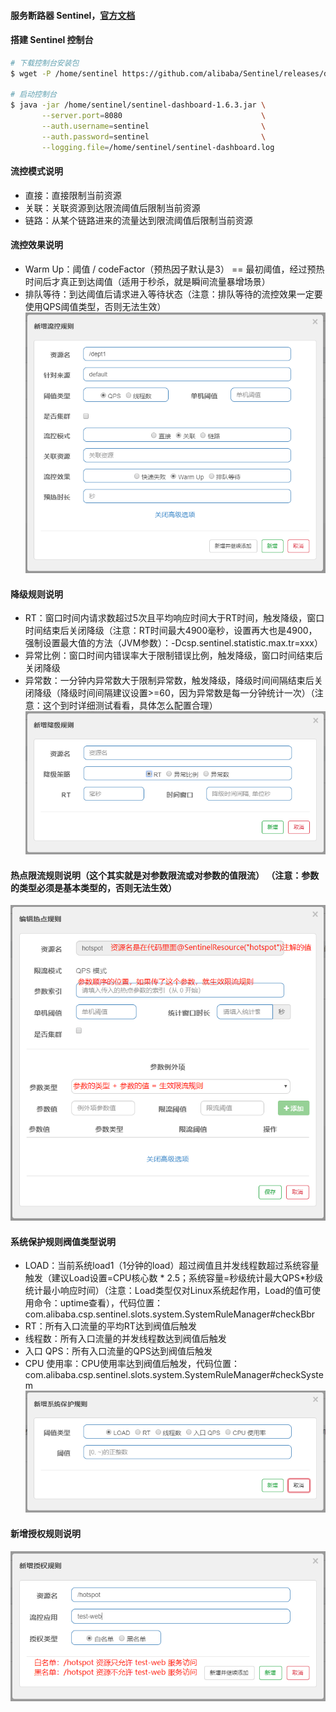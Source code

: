 #### 服务断路器 Sentinel，[官方文档](https://github.com/alibaba/Sentinel/wiki)
#### 搭建 Sentinel 控制台
```bash
# 下载控制台安装包
$ wget -P /home/sentinel https://github.com/alibaba/Sentinel/releases/download/1.6.3/sentinel-dashboard-1.6.3.jar

# 启动控制台
$ java -jar /home/sentinel/sentinel-dashboard-1.6.3.jar \
       --server.port=8080                               \
       --auth.username=sentinel                         \
       --auth.password=sentinel                         \
       --logging.file=/home/sentinel/sentinel-dashboard.log
```
#### 流控模式说明
 - 直接：直接限制当前资源
 - 关联：关联资源到达限流阈值后限制当前资源
 - 链路：从某个链路进来的流量达到限流阈值后限制当前资源
 
#### 流控效果说明
 - Warm Up：阈值 / codeFactor（预热因子默认是3） == 最初阈值，经过预热时间后才真正到达阈值（适用于秒杀，就是瞬间流量暴增场景）
 - 排队等待：到达阈值后请求进入等待状态（注意：排队等待的流控效果一定要使用QPS阈值类型，否则无法生效）
![image](https://github.com/firechiang/springcloud-test-alibaba/blob/master/circuit-sentinel/image/rule-add.png)

#### 降级规则说明
 - RT：窗口时间内请求数超过5次且平均响应时间大于RT时间，触发降级，窗口时间结束后关闭降级（注意：RT时间最大4900毫秒，设置再大也是4900，强制设置最大值的方法（JVM参数）：-Dcsp.sentinel.statistic.max.tr=xxx）
 - 异常比例：窗口时间内错误率大于限制错误比例，触发降级，窗口时间结束后关闭降级
 - 异常数：一分钟内异常数大于限制异常数，触发降级，降级时间间隔结束后关闭降级（降级时间间隔建议设置>=60，因为异常数是每一分钟统计一次）（注意：这个到时详细测试看看，具体怎么配置合理）
 ![image](https://github.com/firechiang/springcloud-test-alibaba/blob/master/circuit-sentinel/image/downgrade-add.png)
 
#### 热点限流规则说明（这个其实就是对参数限流或对参数的值限流） （注意：参数的类型必须是基本类型的，否则无法生效）
 ![image](https://github.com/firechiang/springcloud-test-alibaba/blob/master/circuit-sentinel/image/hotspot-add.png)
 
#### 系统保护规则阀值类型说明
 -  LOAD：当前系统load1（1分钟的load）超过阀值且并发线程数超过系统容量触发（建议Load设置=CPU核心数 * 2.5；系统容量=秒级统计最大QPS*秒级统计最小响应时间）（注意：Load类型仅对Linux系统起作用，Load的值可使用命令：uptime查看），代码位置：com.alibaba.csp.sentinel.slots.system.SystemRuleManager#checkBbr
 - RT：所有入口流量的平均RT达到阀值后触发
 - 线程数：所有入口流量的并发线程数达到阀值后触发
 - 入口 QPS：所有入口流量的QPS达到阀值后触发
 - CPU 使用率：CPU使用率达到阀值后触发，代码位置：com.alibaba.csp.sentinel.slots.system.SystemRuleManager#checkSystem
![image](https://github.com/firechiang/springcloud-test-alibaba/blob/master/circuit-sentinel/image/load-add.png)

#### 新增授权规则说明
![image](https://github.com/firechiang/springcloud-test-alibaba/blob/master/circuit-sentinel/image/auth-add.png)